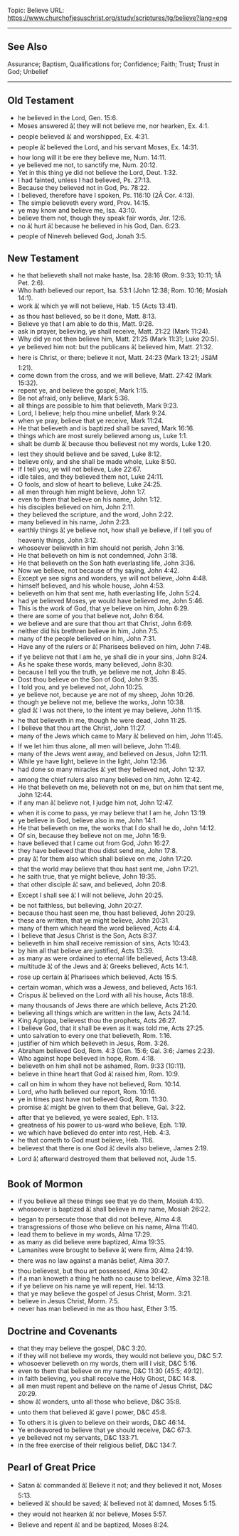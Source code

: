 Topic: Believe
URL: https://www.churchofjesuschrist.org/study/scriptures/tg/believe?lang=eng

---

## See Also

Assurance; Baptism, Qualifications for; Confidence; Faith; Trust; Trust in God; Unbelief

---

## Old Testament

- he believed in the Lord, Gen. 15:6.
- Moses answered â¦ they will not believe me, nor hearken, Ex. 4:1.
- people believed â¦ and worshipped, Ex. 4:31.
- people â¦ believed the Lord, and his servant Moses, Ex. 14:31.
- how long will it be ere they believe me, Num. 14:11.
- ye believed me not, to sanctify me, Num. 20:12.
- Yet in this thing ye did not believe the Lord, Deut. 1:32.
- I had fainted, unless I had believed, Ps. 27:13.
- Because they believed not in God, Ps. 78:22.
- I believed, therefore have I spoken, Ps. 116:10 (2Â Cor. 4:13).
- The simple believeth every word, Prov. 14:15.
- ye may know and believe me, Isa. 43:10.
- believe them not, though they speak fair words, Jer. 12:6.
- no â¦ hurt â¦ because he believed in his God, Dan. 6:23.
- people of Nineveh believed God, Jonah 3:5.

## New Testament

- he that believeth shall not make haste, Isa. 28:16 (Rom. 9:33; 10:11; 1Â Pet. 2:6).
- Who hath believed our report, Isa. 53:1 (John 12:38; Rom. 10:16; Mosiah 14:1).
- work â¦ which ye will not believe, Hab. 1:5 (Acts 13:41).
- as thou hast believed, so be it done, Matt. 8:13.
- Believe ye that I am able to do this, Matt. 9:28.
- ask in prayer, believing, ye shall receive, Matt. 21:22 (Mark 11:24).
- Why did ye not then believe him, Matt. 21:25 (Mark 11:31; Luke 20:5).
- ye believed him not: but the publicans â¦ believed him, Matt. 21:32.
- here is Christ, or there; believe it not, Matt. 24:23 (Mark 13:21; JSâM 1:21).
- come down from the cross, and we will believe, Matt. 27:42 (Mark 15:32).
- repent ye, and believe the gospel, Mark 1:15.
- Be not afraid, only believe, Mark 5:36.
- all things are possible to him that believeth, Mark 9:23.
- Lord, I believe; help thou mine unbelief, Mark 9:24.
- when ye pray, believe that ye receive, Mark 11:24.
- He that believeth and is baptized shall be saved, Mark 16:16.
- things which are most surely believed among us, Luke 1:1.
- shalt be dumb â¦ because thou believest not my words, Luke 1:20.
- lest they should believe and be saved, Luke 8:12.
- believe only, and she shall be made whole, Luke 8:50.
- If I tell you, ye will not believe, Luke 22:67.
- idle tales, and they believed them not, Luke 24:11.
- O fools, and slow of heart to believe, Luke 24:25.
- all men through him might believe, John 1:7.
- even to them that believe on his name, John 1:12.
- his disciples believed on him, John 2:11.
- they believed the scripture, and the word, John 2:22.
- many believed in his name, John 2:23.
- earthly things â¦ ye believe not, how shall ye believe, if I tell you of heavenly things, John 3:12.
- whosoever believeth in him should not perish, John 3:16.
- He that believeth on him is not condemned, John 3:18.
- He that believeth on the Son hath everlasting life, John 3:36.
- Now we believe, not because of thy saying, John 4:42.
- Except ye see signs and wonders, ye will not believe, John 4:48.
- himself believed, and his whole house, John 4:53.
- believeth on him that sent me, hath everlasting life, John 5:24.
- had ye believed Moses, ye would have believed me, John 5:46.
- This is the work of God, that ye believe on him, John 6:29.
- there are some of you that believe not, John 6:64.
- we believe and are sure that thou art that Christ, John 6:69.
- neither did his brethren believe in him, John 7:5.
- many of the people believed on him, John 7:31.
- Have any of the rulers or â¦ Pharisees believed on him, John 7:48.
- if ye believe not that I am he, ye shall die in your sins, John 8:24.
- As he spake these words, many believed, John 8:30.
- because I tell you the truth, ye believe me not, John 8:45.
- Dost thou believe on the Son of God, John 9:35.
- I told you, and ye believed not, John 10:25.
- ye believe not, because ye are not of my sheep, John 10:26.
- though ye believe not me, believe the works, John 10:38.
- glad â¦ I was not there, to the intent ye may believe, John 11:15.
- he that believeth in me, though he were dead, John 11:25.
- I believe that thou art the Christ, John 11:27.
- many of the Jews which came to Mary â¦ believed on him, John 11:45.
- If we let him thus alone, all men will believe, John 11:48.
- many of the Jews went away, and believed on Jesus, John 12:11.
- While ye have light, believe in the light, John 12:36.
- had done so many miracles â¦ yet they believed not, John 12:37.
- among the chief rulers also many believed on him, John 12:42.
- He that believeth on me, believeth not on me, but on him that sent me, John 12:44.
- if any man â¦ believe not, I judge him not, John 12:47.
- when it is come to pass, ye may believe that I am he, John 13:19.
- ye believe in God, believe also in me, John 14:1.
- He that believeth on me, the works that I do shall he do, John 14:12.
- Of sin, because they believe not on me, John 16:9.
- have believed that I came out from God, John 16:27.
- they have believed that thou didst send me, John 17:8.
- pray â¦ for them also which shall believe on me, John 17:20.
- that the world may believe that thou hast sent me, John 17:21.
- he saith true, that ye might believe, John 19:35.
- that other disciple â¦ saw, and believed, John 20:8.
- Except I shall see â¦ I will not believe, John 20:25.
- be not faithless, but believing, John 20:27.
- because thou hast seen me, thou hast believed, John 20:29.
- these are written, that ye might believe, John 20:31.
- many of them which heard the word believed, Acts 4:4.
- I believe that Jesus Christ is the Son, Acts 8:37.
- believeth in him shall receive remission of sins, Acts 10:43.
- by him all that believe are justified, Acts 13:39.
- as many as were ordained to eternal life believed, Acts 13:48.
- multitude â¦ of the Jews and â¦ Greeks believed, Acts 14:1.
- rose up certain â¦ Pharisees which believed, Acts 15:5.
- certain woman, which was a Jewess, and believed, Acts 16:1.
- Crispus â¦ believed on the Lord with all his house, Acts 18:8.
- many thousands of Jews there are which believe, Acts 21:20.
- believing all things which are written in the law, Acts 24:14.
- King Agrippa, believest thou the prophets, Acts 26:27.
- I believe God, that it shall be even as it was told me, Acts 27:25.
- unto salvation to every one that believeth, Rom. 1:16.
- justifier of him which believeth in Jesus, Rom. 3:26.
- Abraham believed God, Rom. 4:3 (Gen. 15:6; Gal. 3:6; James 2:23).
- Who against hope believed in hope, Rom. 4:18.
- believeth on him shall not be ashamed, Rom. 9:33 (10:11).
- believe in thine heart that God â¦ raised him, Rom. 10:9.
- call on him in whom they have not believed, Rom. 10:14.
- Lord, who hath believed our report, Rom. 10:16.
- ye in times past have not believed God, Rom. 11:30.
- promise â¦ might be given to them that believe, Gal. 3:22.
- after that ye believed, ye were sealed, Eph. 1:13.
- greatness of his power to us-ward who believe, Eph. 1:19.
- we which have believed do enter into rest, Heb. 4:3.
- he that cometh to God must believe, Heb. 11:6.
- believest that there is one God â¦ devils also believe, James 2:19.
- Lord â¦ afterward destroyed them that believed not, Jude 1:5.

## Book of Mormon

- if you believe all these things see that ye do them, Mosiah 4:10.
- whosoever is baptized â¦ shall believe in my name, Mosiah 26:22.
- began to persecute those that did not believe, Alma 4:8.
- transgressions of those who believe on his name, Alma 11:40.
- lead them to believe in my words, Alma 17:29.
- as many as did believe were baptized, Alma 19:35.
- Lamanites were brought to believe â¦ were firm, Alma 24:19.
- there was no law against a manâs belief, Alma 30:7.
- thou believest, but thou art possessed, Alma 30:42.
- if a man knoweth a thing he hath no cause to believe, Alma 32:18.
- if ye believe on his name ye will repent, Hel. 14:13.
- that ye may believe the gospel of Jesus Christ, Morm. 3:21.
- believe in Jesus Christ, Morm. 7:5.
- never has man believed in me as thou hast, Ether 3:15.

## Doctrine and Covenants

- that they may believe the gospel, D&C 3:20.
- if they will not believe my words, they would not believe you, D&C 5:7.
- whosoever believeth on my words, them will I visit, D&C 5:16.
- even to them that believe on my name, D&C 11:30 (45:5; 49:12).
- in faith believing, you shall receive the Holy Ghost, D&C 14:8.
- all men must repent and believe on the name of Jesus Christ, D&C 20:29.
- show â¦ wonders, unto all those who believe, D&C 35:8.
- unto them that believed â¦ gave I power, D&C 45:8.
- To others it is given to believe on their words, D&C 46:14.
- Ye endeavored to believe that ye should receive, D&C 67:3.
- ye believed not my servants, D&C 133:71.
- in the free exercise of their religious belief, D&C 134:7.

## Pearl of Great Price

- Satan â¦ commanded â¦ Believe it not; and they believed it not, Moses 5:13.
- believed â¦ should be saved; â¦ believed not â¦ damned, Moses 5:15.
- they would not hearken â¦ nor believe, Moses 5:57.
- Believe and repent â¦ and be baptized, Moses 8:24.

